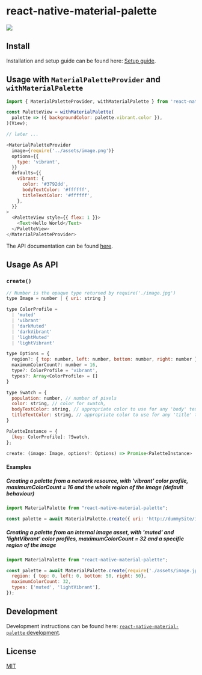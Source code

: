 # react-native-material-palette

> 

<a title="Join on Slack" href="https://slack.callstack.io"><img src="https://slack.callstack.io/badge.svg" /></a>

## Install

Installation and setup guide can be found here: [Setup guide](./docs/SETUP.md).

## Usage with `MaterialPaletteProvider` and `withMaterialPalette`

```javascript
import { MaterialPaletteProvider, withMaterialPalette } from 'react-native-material-palette';

const PaletteView = withMaterialPalette(
  palette => ({ backgroundColor: palette.vibrant.color }),
)(View);

// later ...

<MaterialPaletteProvider
  image={require('../assets/image.png')}
  options={{
    type: 'vibrant',
  }}
  defaults={{
    vibrant: {
      color: '#3792dd',
      bodyTextColor: '#ffffff',
      titleTextColor: '#ffffff',
    },
  }}
>
  <PaletteView style={{ flex: 1 }}>
    <Text>Hello World</Text>
  </PaletteView>
</MaterialPaletteProvider>
```

The API documentation can be found [here](./docs/API.md).

## Usage As API

### `create()`

```js
// Number is the opaque type returned by require('./image.jpg')
type Image = number | { uri: string }

type ColorProfile =
  | 'muted'
  | 'vibrant'
  | 'darkMuted'
  | 'darkVibrant'
  | 'lightMuted'
  | 'lightVibrant'

type Options = {
  region?: { top: number, left: number, bottom: number, right: number },
  maximumColorCount?: number = 16,
  type?: ColorProfile = 'vibrant',
  types?: Array<ColorProfile> = []
}

type Swatch = {
  population: number, // number of pixels
  color: string, // color for swatch,
  bodyTextColor: string, // appropriate color to use for any 'body' text
  titleTextColor: string, // appropriate color to use for any 'title' text
}

PaletteInstance = {
  [key: ColorProfile]: ?Swatch,
};

create: (image: Image, options?: Options) => Promise<PaletteInstance>
```

#### Examples

##### Creating a palette from a network resource, with 'vibrant' color profile, maximumColorCount = 16 and the whole region of the image (default behaviour) 
```js
import MaterialPalette from "react-native-material-palette";

const palette = await MaterialPalette.create({ uri: 'http://dummySite/images/yummy.jpg' });
```

##### Creating a palette from an internal image asset, with 'muted' and 'lightVibrant' color profiles, maximumColorCount = 32 and a specific region of the image
```js
import MaterialPalette from "react-native-material-palette";

const palette = await MaterialPalette.create(require('./assets/image.jpg'), {
  region: { top: 0, left: 0, bottom: 50, right: 50},
  maximumColorCount: 32,
  types: ['muted', 'lightVibrant'],
});
```

## Development

Development instructions can be found here: [`react-native-material-palette` development](./docs/DEVELOPMENT.md).

## License

[MIT](./LICENSE)
